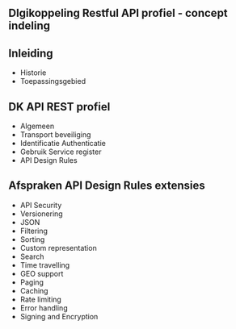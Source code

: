 ## DIgikoppeling Restful API profiel - concept indeling

## Inleiding

- Historie
- Toepassingsgebied

## DK API REST profiel

- Algemeen
- Transport beveiliging
- Identificatie Authenticatie
- Gebruik Service register
- API Design Rules

## Afspraken API Design Rules extensies

- API Security
- Versionering
- JSON
- Filtering
- Sorting
- Custom representation
- Search
- Time travelling
- GEO support
- Paging
- Caching
- Rate limiting
- Error handling
- Signing and Encryption
